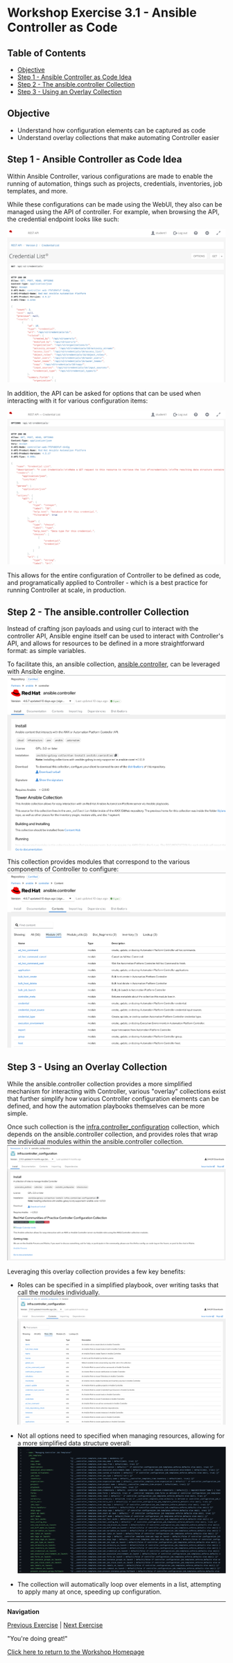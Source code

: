 # Workshop Exercise 3.1 - Ansible Controller as Code

## Table of Contents

* [Objective](#objective)
* [Step 1 - Ansible Controller as Code Idea](#step-1---ansible-controller-as-code-idea)
* [Step 2 - The ansible.controller Collection](#step-2---the-ansiblecontroller-collection)
* [Step 3 - Using an Overlay Collection](#step-3---using-an-overlay-collection)

## Objective

* Understand how configuration elements can be captured as code
* Understand overlay collections that make automating Controller easier

## Step 1 - Ansible Controller as Code Idea
Within Ansible Controller, various configurations are made to enable the running of automation, things such as projects, credentials, inventories, job templates, and more.

While these configurations can be made using the WebUI, they also can be managed using the API of controller. For example, when browsing the API, the credential endpoint looks like such:

![Controller Credentials List](../images/controller-api-credentials-list.png)

In addition, the API can be asked for options that can be used when interacting with it for various configuration items:

![Controller Credentials Options](../images/controller-api-credentials-options.png)

This allows for the entire configuration of Controller to be defined as code, and programatically applied to Controller - which is a best practice for running Controller at scale, in production.

## Step 2 - The ansible.controller Collection
Instead of crafting json payloads and using curl to interact with the controller API, Ansible engine itself can be used to interact with Controller's API, and allows for resources to be defined in a more straightforward format: as simple variables.

To facilitate this, an ansible collection, [ansible.controller](https://console.redhat.com/ansible/automation-hub/repo/published/ansible/controller/), can be leveraged with Ansible engine.
![Ansible.Controller Collection](../images/ansible.controller-collection.png)

This collection provides modules that correspond to the various components of Controller to configure:
![Ansible.Controller Modules](../images/ansible.controller-modules.png)

## Step 3 - Using an Overlay Collection
While the ansible.controller collection provides a more simplified mechanism for interacting with Controller, various "overlay" collections exist that further simplify how various Controller configuration elements can be defined, and how the automation playbooks themselves can be more simple.

Once such collection is the [infra.controller_configuration](https://galaxy.ansible.com/ui/repo/published/infra/controller_configuration/content/?showing=role) collection, which depends on the ansible.controller collection, and provides roles that wrap the individual modules within the ansible.controller collection.
![Infra.Controller_configuration Collection](../images/infra.controller_configuration-collection.png)

Leveraging this overlay collection provides a few key benefits:
- Roles can be specified in a simplified playbook, over writing tasks that call the modules individually.
![Infra.Controller_configuration Modules](../images/infra.controller_configuration-roles.png)

- Not all options need to specified when managing resources, allowing for a more simplified data structure overall:
![Infra.Controller_configuration Code](../images/infra.controller_configuration-code.png)

- The collection will automatically loop over elements in a list, attempting to apply many at once, speeding up configuration.

---
**Navigation**

[Previous Exercise](../2.2-ad-automation-part-2/) | [Next Exercise](../3.2-creating-hosts-and-groups/)

"You're doing great!"

[Click here to return to the Workshop Homepage](../../README.md)
